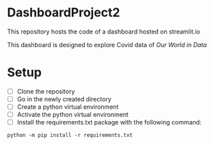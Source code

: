 # DashboardProject2

This repository hosts the code of a dashboard hosted on streamlit.io

This dashboard is designed to explore Covid data of *Our World in Data*

# Setup

- [ ] Clone the repository
- [ ] Go in the newly created directory
- [ ] Create a python virtual environment 
- [ ] Activate the python virtual environment
- [ ] Install the requirements.txt package with the following command:

```console
python -m pip install -r requirements.txt
```


